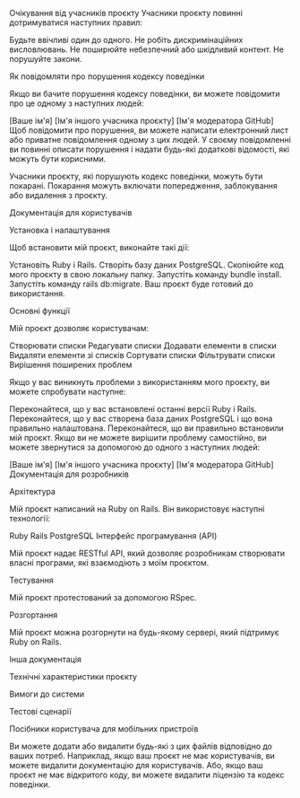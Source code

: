 Очікування від учасників проєкту
Учасники проєкту повинні дотримуватися наступних правил:

Будьте ввічливі один до одного.
Не робіть дискримінаційних висловлювань.
Не поширюйте небезпечний або шкідливий контент.
Не порушуйте закони.

Як повідомляти про порушення кодексу поведінки

Якщо ви бачите порушення кодексу поведінки, ви можете повідомити про це одному з наступних людей:

[Ваше ім'я]
[Ім'я іншого учасника проєкту]
[Ім'я модератора GitHub]
Щоб повідомити про порушення, ви можете написати електронний лист або приватне повідомлення одному з цих людей. У своєму повідомленні ви повинні описати порушення і надати будь-які додаткові відомості, які можуть бути корисними.

Учасники проєкту, які порушують кодекс поведінки, можуть бути покарані. Покарання можуть включати попередження, заблокування або видалення з проєкту.

Документація для користувачів

Установка і налаштування

Щоб встановити мій проєкт, виконайте такі дії:

Установіть Ruby і Rails.
Створіть базу даних PostgreSQL.
Скопіюйте код мого проєкту в свою локальну папку.
Запустіть команду bundle install.
Запустіть команду rails db:migrate.
Ваш проєкт буде готовий до використання.

Основні функції

Мій проєкт дозволяє користувачам:

Створювати списки
Редагувати списки
Додавати елементи в списки
Видаляти елементи зі списків
Сортувати списки
Фільтрувати списки
Вирішення поширених проблем

Якщо у вас виникнуть проблеми з використанням мого проєкту, ви можете спробувати наступне:

Переконайтеся, що у вас встановлені останні версії Ruby і Rails.
Переконайтеся, що у вас створена база даних PostgreSQL і що вона правильно налаштована.
Переконайтеся, що ви правильно встановили мій проєкт.
Якщо ви не можете вирішити проблему самостійно, ви можете звернутися за допомогою до одного з наступних людей:

[Ваше ім'я]
[Ім'я іншого учасника проєкту]
[Ім'я модератора GitHub]
Документація для розробників

Архітектура

Мій проєкт написаний на Ruby on Rails. Він використовує наступні технології:

Ruby
Rails
PostgreSQL
Інтерфейс програмування (API)

Мій проєкт надає RESTful API, який дозволяє розробникам створювати власні програми, які взаємодіють з моїм проєктом.

Тестування

Мій проєкт протестований за допомогою RSpec.

Розгортання

Мій проєкт можна розгорнути на будь-якому сервері, який підтримує Ruby on Rails.

Інша документація

Технічні характеристики проєкту

Вимоги до системи

Тестові сценарії

Посібники користувача для мобільних пристроїв

Ви можете додати або видалити будь-які з цих файлів відповідно до ваших потреб. Наприклад, якщо ваш проєкт не має користувачів, ви можете видалити документацію для користувачів. Або, якщо ваш проєкт не має відкритого коду, ви можете видалити ліцензію та кодекс поведінки.